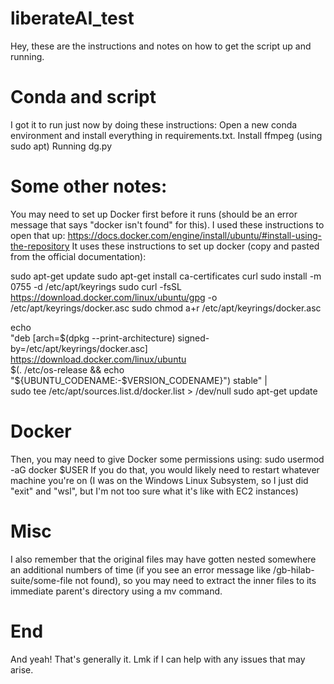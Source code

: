 # liberateAI_test

Hey, these are the instructions and notes on how to get the script up and running.

# Conda and script
I got it to run just now by doing these instructions:
Open a new conda environment and install everything in requirements.txt.
Install ffmpeg (using sudo apt)
Running dg.py

# Some other notes:
You may need to set up Docker first before it runs (should be an error message that says "docker isn't found" for this). I used these instructions to open that up: https://docs.docker.com/engine/install/ubuntu/#install-using-the-repository 
It uses these instructions to set up docker (copy and pasted from the official documentation):

sudo apt-get update
sudo apt-get install ca-certificates curl
sudo install -m 0755 -d /etc/apt/keyrings
sudo curl -fsSL https://download.docker.com/linux/ubuntu/gpg -o /etc/apt/keyrings/docker.asc
sudo chmod a+r /etc/apt/keyrings/docker.asc

echo \
  "deb [arch=$(dpkg --print-architecture) signed-by=/etc/apt/keyrings/docker.asc] https://download.docker.com/linux/ubuntu \
  $(. /etc/os-release && echo "${UBUNTU_CODENAME:-$VERSION_CODENAME}") stable" | \
  sudo tee /etc/apt/sources.list.d/docker.list > /dev/null
sudo apt-get update

# Docker
Then, you may need to give Docker some permissions using:
sudo usermod -aG docker $USER 
If you do that, you would likely need to restart whatever machine you're on (I was on the Windows Linux Subsystem, so I just did "exit" and "wsl", but I'm not too sure what it's like with EC2 instances)

# Misc
I also remember that the original files may have gotten nested somewhere an additional numbers of time (if you see an error message like /gb-hilab-suite/some-file not found), so you may need to extract the inner files to its immediate parent's directory using a mv command.

# End
And yeah! That's generally it. Lmk if I can help with any issues that may arise.

